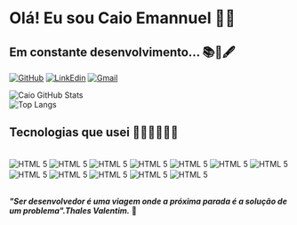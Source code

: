 # Olá! Eu sou Caio Emannuel 👋🏻
## Em constante desenvolvimento... 📚📒🖋️

[![GitHub](https://img.shields.io/badge/GitHub-100000?style=for-the-badge&logo=github&logoColor=white)](https://github.com/CaioEmannuelDiniz)
[![LinkEdin](https://img.shields.io/badge/LinkedIn-0077B5?style=for-the-badge&logo=linkedin&logoColor=white)](https://www.linkedin.com/in/caio-emannuel-diniz/)
[![Gmail](https://img.shields.io/badge/Gmail-D14836?style=for-the-badge&logo=gmail&logoColor=white)](https://img.shields.io/badge/Gmail-D14836?style=for-the-badge&logo=gmail&logoColor=white)


![Caio GitHub Stats](https://github-readme-stats.vercel.app/api?username=CaioEmannuelDiniz&show_icons=true&theme=github_dark)</br>
![Top Langs](https://github-readme-stats.vercel.app/api/top-langs/?username=CaioEmannuelDiniz&hide_progress=true)

## Tecnologias que usei 👨🏻‍💻🧑🏻‍💻

<div style ="display: inline_block"><br/>
<!-- HTML 5 -->
<img align="center" alt="HTML 5" src="https://img.shields.io/badge/HTML5-E34F26?style=for-the-badge&logo=html5&logoColor=white"/>
<!-- CSS --><img align="center" alt="HTML 5" src="https://img.shields.io/badge/CSS3-1572B6?style=for-the-badge&logo=css3&logoColor=white"/>
<!-- TAILWIND -->
<img align="center" alt="HTML 5" src="https://img.shields.io/badge/Tailwind_CSS-38B2AC?style=for-the-badge&logo=tailwind-css&logoColor=white"/>
<!-- JAVASCRIPT -->
<img align="center" alt="HTML 5" src="https://img.shields.io/badge/JavaScript-F7DF1E?style=for-the-badge&logo=javascript&logoColor=white"/>
<!-- EXPRESS.JS -->
<img align="center" alt="HTML 5" src="https://img.shields.io/badge/Express.js-404D59?style=for-the-badge"/>
<!-- NODEJS -->
<img align="center" alt="HTML 5" src="https://img.shields.io/badge/Node.js-43853D?style=for-the-badge&logo=node.js&logoColor=white"/>
<!-- TYPESCRIPT -->
<img align="center" alt="HTML 5" src="https://img.shields.io/badge/TypeScript-007ACC?style=for-the-badge&logo=typescript&logoColor=white"/>
<!-- C++ -->
<img align="center" alt="HTML 5" src="https://img.shields.io/badge/C%2B%2B-00599C?style=for-the-badge&logo=c%2B%2B&logoColor=white"/>
<!-- JAVA -->
<img align="center" alt="HTML 5" src="https://img.shields.io/badge/Java-f4351f?style=for-the-badge&logo=openjdk&logoColor=white"/>
<!-- MYSQL -->
<img align="center" alt="HTML 5" src="https://img.shields.io/badge/MySQL-00000F?style=for-the-badge&logo=mysql&logoColor=white"/>
<!-- POSTGRESQL -->
<img align="center" alt="HTML 5" src="https://img.shields.io/badge/PostgreSQL-316192?style=for-the-badge&logo=postgresql&logoColor=white"/>
<!-- MONGODB-->
<img align="center" alt="HTML 5" src="https://img.shields.io/badge/MongoDB-4EA94B?style=for-the-badge&logo=mongodb&logoColor=white"/>
</div></br>

***"Ser desenvolvedor é uma viagem onde a próxima parada é a solução de um problema".Thales Valentim.*** 💭
